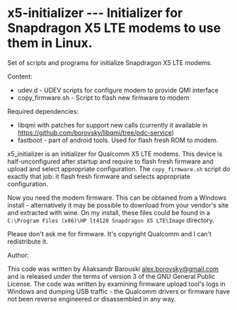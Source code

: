 # x5-initializer --- Initializer for Snapdragon X5 LTE modems to use them in Linux.

Set of scripts and programs for initialize Snapdragon X5 LTE modems.

Content:
- udev.d - UDEV scripts for configure modem to provide QMI interface
- copy_firmware.sh - Script to flash new firmware to modem

Required dependencies:
- libqmi with patches for support new calls (currently it available in
  https://github.com/borovsky/libqmi/tree/pdc-service)
- fastboot - part of android tools. Used for flash fresh ROM to modem.

x5_initializer is an initializer for Qualcomm X5 LTE modems. This device is half-unconfigured after
startup and require to flash fresh firmware and upload and select appropriate configuration.
The `copy_firmware.sh` script do exactly that job: it flash fresh firmware and selects appropriate
configuration.

Now you need the modem firmware. This can be obtained from a Windows install - alternatively it may
be possible to download from your vendor's site and extracted with wine. On my install, these files
could be found in a `C:\Program Files (x86)\HP lt4120 Snapdragon X5 LTE\Image` directory.

Please don't ask me for firmware. It's copyright Qualcomm and I can't redistribute it.

Author:

This code was written by Aliaksandr Barouski <alex.borovsky@gmail.com> and is released under the
terms of version 3 of the GNU General Public License. The code was written by examining firmware
upload tool's logs in Windows and dumping USB traffic - the Qualcomm drivers or firmware have not
been reverse engineered or disassembled in any way.
